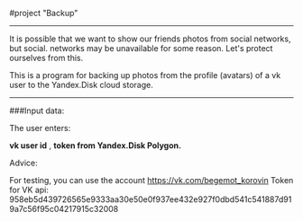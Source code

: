 #project "Backup"

--- 

It is possible that we want to show our friends photos from social networks, but social. networks may be unavailable for some reason. Let's protect ourselves from this.

This is a program for backing up photos from the profile (avatars) of a vk user to the Yandex.Disk cloud storage.

___

###Input data:

The user enters:

**vk user id** , **token from Yandex.Disk Polygon.**

Advice:

For testing, you can use the account https://vk.com/begemot_korovin
Token for VK api: 958eb5d439726565e9333aa30e50e0f937ee432e927f0dbd541c541887d919a7c56f95c04217915c32008
